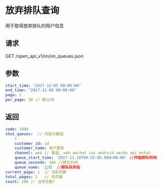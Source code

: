 # 放弃排队查询

 用于取得放弃排队的用户信息

## 请求

  GET /open_api_v1/im/im_queues.json

## 参数

```yaml
start_time: "2017-12-05 00:00:00"
end_time: "2017-12-06 00:00:00"
page: 1
per_page: 30 // 默认30
```

## 返回

```yaml
code: 1000
shut_queues:  // 内容为数组
    -
    customer_id: id
    customer_name: 用户匿称  
    channel: web // 渠道, web wechat ios android weibo api mchat
    queue_start_time: '2017-11-10T09:55:05.000+08:00' //开始排队时间
    queue_seconds: 104 //排队时间
    queue_name: '公司' //排队队列名
current_page: 1  // 当前页数
total_pages: 2   // 总页面
count: 200 // 当页总数?
```